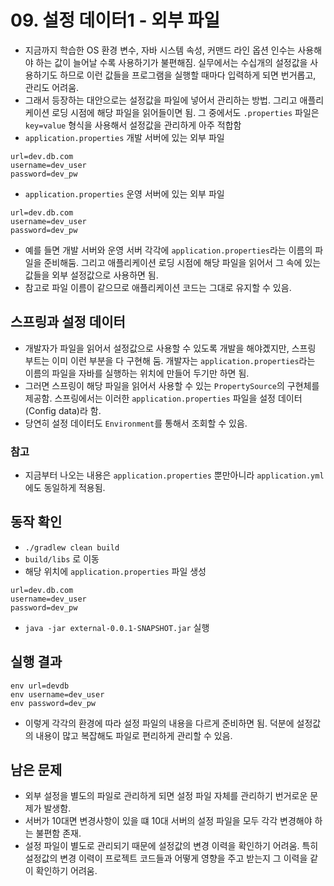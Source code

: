 # 09. 설정 데이터1 - 외부 파일
- 지금까지 학습한 OS 환경 변수, 자바 시스템 속성, 커맨드 라인 옵션 인수는 사용해야 하는 값이 늘어날 수록 사용하기가 불편해짐. 실무에서는 수십개의 설정값을 사용하기도 하므로 이런 값들을 프로그램을 실행할 때마다
입력하게 되면 번거롭고, 관리도 어려움.
- 그래서 등장하는 대안으로는 설정값을 파일에 넣어서 관리하는 방법. 그리고 애플리케이션 로딩 시점에 해당 파일을 읽어들이면 됨. 그 중에서도 `.properties` 파일은 `key=value` 형식을 사용해서 설정값을
관리하게 아주 적합함
- `application.properties` 개발 서버에 있는 외부 파일
```properties
url=dev.db.com
username=dev_user
password=dev_pw
```
- `application.properties` 운영 서버에 있는 외부 파일
```properties
url=dev.db.com
username=dev_user
password=dev_pw
```
- 예를 들면 개발 서버와 운영 서버 각각에 `application.properties`라는 이름의 파일을 준비해둠. 그리고 애플리케이션 로딩 시점에 해당 파일을 읽어서 그 속에 있는 값들을 외부 설정값으로 사용하면 됨.
- 참고로 파일 이름이 같으므로 애플리케이션 코드는 그대로 유지할 수 있음.

## 스프링과 설정 데이터
- 개발자가 파일을 읽어서 설정값으로 사용할 수 있도록 개발을 해야곘지만, 스프링 부트는 이미 이런 부분을 다 구현해 둠. 개발자는 `application.properties`라는 이름의 파일을 자바를 실행하는 위치에 만들어
두기만 하면 됨.
- 그러면 스프링이 해당 파일을 읽어서 사용할 수 있는 `PropertySource`의 구현체를 제공함. 스프링에서는 이러한 `application.properties` 파일을 설정 데이터(Config data)라 함.
- 당연히 설정 데이터도 `Environment`를 통해서 조회할 수 있음.

### 참고
- 지금부터 나오는 내용은 `application.properties` 뿐만아니라 `application.yml`에도 동일하게 적용됨.

## 동작 확인
- `./gradlew clean build`
- `build/libs` 로 이동
- 해당 위치에 `application.properties` 파일 생성
```properties
url=dev.db.com
username=dev_user
password=dev_pw
```
- `java -jar external-0.0.1-SNAPSHOT.jar` 실행

## 실행 결과
```text
env url=devdb
env username=dev_user
env password=dev_pw
```
- 이렇게 각각의 환경에 따라 설정 파일의 내용을 다르게 준비하면 됨. 덕분에 설정값의 내용이 많고 복잡해도 파일로 편리하게 관리할 수 있음.

## 남은 문제
- 외부 설정을 별도의 파일로 관리하게 되면 설정 파일 자체를 관리하기 번거로운 문제가 발생함.
- 서버가 10대면 변경사항이 있을 떄 10대 서버의 설정 파일을 모두 각각 변경해야 하는 불편함 존재.
- 설정 파일이 별도로 관리되기 때문에 설정값의 변경 이력을 확인하기 어려움. 특히 설정값의 변경 이력이 프로젝트 코드들과 어떻게 영향을 주고 받는지 그 이력을 같이 확인하기 어려움.
